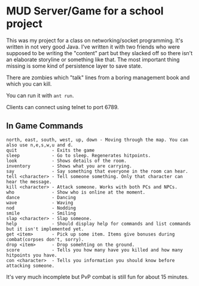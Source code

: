 # MUD Server/Game for a school project

This was my project for a class on networking/socket programming. It's written in not very good Java. I've written it with two friends who were supposed to be writing the "content" part but they slacked off so there isn't an elaborate storyline or something like that. The most important thing missing is some kind of persistence layer to save state.

There are zombies which "talk" lines from a boring management book and which you can kill.

You can run it with ``ant run``.

Clients can connect using telnet to port 6789.

## In Game Commands
    
    north, east, south, west, up, down - Moving through the map. You can also use n,e,s,w,u and d.
    quit             - Exits the game
    sleep            - Go to sleep. Regenerates hitpoints.
    look             - Shows details of the room.
    inventory        - Shows what you are carrying.
    say              - Say something that everyone in the room can hear.
    tell <character> - Tell someone something. Only that character can hear the message.
    kill <character> - Attack someone. Works with both PCs and NPCs.
    who              - Show who is online at the moment.
    dance            - Dancing
    wave             - Waving
    nod              - Nodding
    smile            - Smiling
    slap <character> - Slap someone.
    help             - Should display help for commands and list commands but it isn't implemented yet.
    get <item>       - Pick up some item. Items give bonuses during combat(corpses don't, sorry).
    drop <item>      - Drop somehting on the ground.
    score            - Tells you how many have you killed and how many hitpoints you have.
    con <character>  - Tells you information you should know before attacking someone.

It's very much incomplete but PvP combat is still fun for about 15 minutes.
